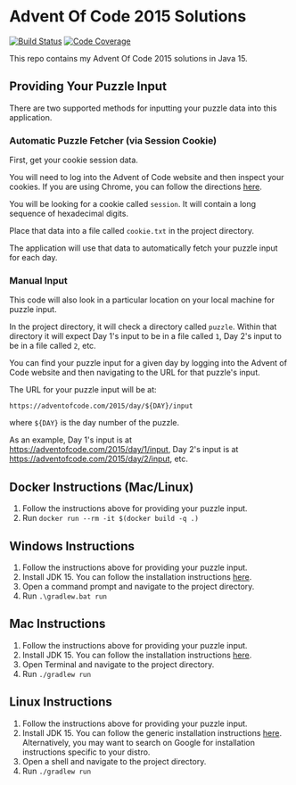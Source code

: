 # Advent Of Code 2015 Solutions

[![Build Status](https://travis-ci.org/akaritakai/AdventOfCode2015.svg)](https://travis-ci.org/akaritakai/AdventOfCode2015)
[![Code Coverage](https://img.shields.io/codecov/c/github/akaritakai/AdventOfCode2015.svg)](https://codecov.io/gh/akaritakai/AdventOfCode2015)

This repo contains my Advent Of Code 2015 solutions in Java 15.

## Providing Your Puzzle Input

There are two supported methods for inputting your puzzle data into this application.

### Automatic Puzzle Fetcher (via Session Cookie)

First, get your cookie session data.

You will need to log into the Advent of Code website and then inspect your cookies.
If you are using Chrome, you can follow the directions [here](https://developers.google.com/web/tools/chrome-devtools/storage/cookies).

You will be looking for a cookie called `session`. It will contain a long sequence of hexadecimal digits.

Place that data into a file called `cookie.txt` in the project directory.

The application will use that data to automatically fetch your puzzle input for each day.

### Manual Input

This code will also look in a particular location on your local machine for puzzle input.

In the project directory, it will check a directory called `puzzle`.
Within that directory it will expect Day 1's input to be in a file called `1`, Day 2's input to be in a file called `2`, etc.
 
You can find your puzzle input for a given day by logging into the Advent of Code website and then navigating to the URL
for that puzzle's input.

The URL for your puzzle input will be at:
```
https://adventofcode.com/2015/day/${DAY}/input
```
where `${DAY}` is the day number of the puzzle.

As an example, Day 1's input is at https://adventofcode.com/2015/day/1/input,
Day 2's input is at https://adventofcode.com/2015/day/2/input, etc.

## Docker Instructions (Mac/Linux)

1. Follow the instructions above for providing your puzzle input.
2. Run `docker run --rm -it $(docker build -q .)`

## Windows Instructions

1. Follow the instructions above for providing your puzzle input. 
2. Install JDK 15. You can follow the installation instructions [here](https://docs.oracle.com/en/java/javase/15/install/installation-jdk-microsoft-windows-platforms.html).
3. Open a command prompt and navigate to the project directory.
4. Run `.\gradlew.bat run`

## Mac Instructions

1. Follow the instructions above for providing your puzzle input. 
2. Install JDK 15. You can follow the installation instructions [here](https://docs.oracle.com/en/java/javase/15/install/installation-jdk-macos.html). 
3. Open Terminal and navigate to the project directory.
4. Run `./gradlew run`


## Linux Instructions

1. Follow the instructions above for providing your puzzle input.
2. Install JDK 15. You can follow the generic installation instructions [here](https://docs.oracle.com/en/java/javase/15/install/installation-jdk-linux-platforms.html).
   Alternatively, you may want to search on Google for installation instructions specific to your distro.
3. Open a shell and navigate to the project directory.
4. Run `./gradlew run`